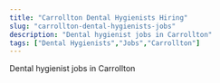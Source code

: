 ```yaml
---
title: "Carrollton Dental Hygienists Hiring"
slug: "carrollton-dental-hygienists-jobs"
description: "Dental hygienist jobs in Carrollton"
tags: ["Dental Hygienists","Jobs","Carrollton"]
---
```


Dental hygienist jobs in Carrollton
